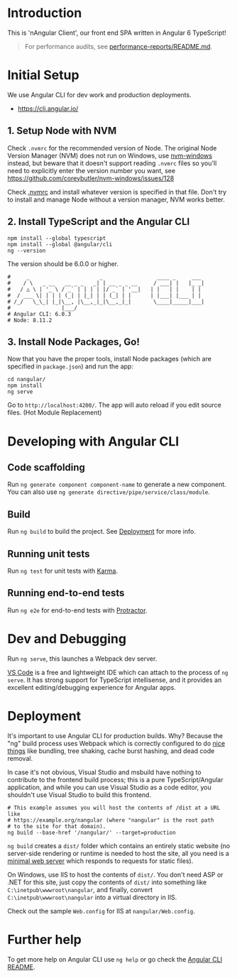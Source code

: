 # Introduction
This is 'nAngular Client', our front end SPA written in Angular 6 TypeScript!

> For performance audits, see
> [performance-reports/README.md](performance-reports/README.md).

# Initial Setup
We use Angular CLI for dev work and production deployments.

* https://cli.angular.io/

## 1. Setup Node with NVM
Check `.nvmrc` for the recommended version of Node.
The original Node Version Manager (NVM) does not run on Windows, use
[nvm-windows](https://github.com/coreybutler/nvm-windows) instead,
but beware that it doesn't support reading `.nvmrc` files so you'll
need to explicitly enter the version number you want, see
https://github.com/coreybutler/nvm-windows/issues/128

Check [.nvmrc](.nvmrc) and install whatever version is specified in that file.
Don't try to install and manage Node without a version manager, NVM works
better.

## 2. Install TypeScript and the Angular CLI

```Shell
npm install --global typescript
npm install --global @angular/cli
ng --version
```

The version should be 6.0.0 or higher.

```Shell
#     _                      _                 ____ _     ___
#    / \   _ __   __ _ _   _| | __ _ _ __     / ___| |   |_ _|
#   / △ \ | '_ \ / _` | | | | |/ _` | '__|   | |   | |    | |
#  / ___ \| | | | (_| | |_| | | (_| | |      | |___| |___ | |
# /_/   \_\_| |_|\__, |\__,_|_|\__,_|_|       \____|_____|___|
#                |___/
# Angular CLI: 6.0.3
# Node: 8.11.2
```

## 3. Install Node Packages, Go!
Now that you have the proper tools, install Node packages (which are
specified in `package.json`) and run the app:

```Shell
cd nangular/
npm install
ng serve
```

Go to `http://localhost:4200/`. The app will auto reload if you edit
source files. (Hot Module Replacement)

# Developing with Angular CLI

## Code scaffolding

Run `ng generate component component-name` to generate a new component.
You can also use `ng generate directive/pipe/service/class/module`.

## Build

Run `ng build` to build the project.
See [Deployment](#deployment) for more info.

## Running unit tests

Run `ng test` for unit tests with [Karma](https://karma-runner.github.io).

## Running end-to-end tests

Run `ng e2e` for end-to-end tests with [Protractor](http://www.protractortest.org/).

# Dev and Debugging
Run `ng serve`, this launches a Webpack dev server.

[VS Code](https://code.visualstudio.com/) is a free and lightweight IDE which
can attach to the process of `ng serve`. It has strong support for TypeScript
intellisense, and it provides an excellent editing/debugging experience for
Angular apps.

# Deployment
It's important to use Angular CLI for production builds. Why? Because the
"ng" build process uses Webpack which is correctly configured to do
[nice things](https://github.com/angular/angular-cli/wiki/build) like
bundling, tree shaking, cache burst hashing, and dead code removal.

In case it's not obvious, Visual Studio and msbuild have nothing to contribute
to the frontend build process; this is a pure TypeScript/Angular application,
and while you can use Visual Studio as a code editor, you shouldn't use
Visual Studio to build this frontend.

```Shell
# This example assumes you will host the contents of /dist at a URL like
# https://example.org/nangular (where "nangular" is the root path
# to the site for that domain).
ng build --base-href '/nangular/' --target=production
 ```

`ng build` creates a `dist/` folder which contains an entirely
static website (no server-side rendering or runtime is needed to host the
site, all you need is a [minimal web server](https://www.npmjs.com/package/http-server)
which responds to requests for static files).

On Windows, use IIS to host the contents of `dist/`. You don't need ASP or
.NET for this site, just copy the contents of `dist/` into something like
`C:\inetpub\wwwroot\nangular`, and finally, convert
`C:\inetpub\wwwroot\nangular` into a virtual directory in IIS.

Check out the sample `Web.config` for IIS at `nangular/Web.config`.

# Further help

To get more help on Angular CLI use `ng help` or go check the
[Angular CLI README](https://github.com/angular/angular-cli/blob/master/README.md).
